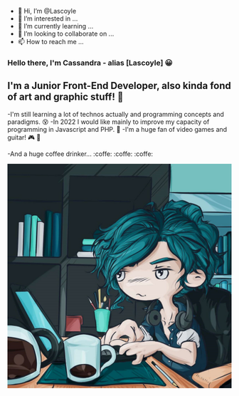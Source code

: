 - 👋 Hi, I’m @Lascoyle
- 👀 I’m interested in ...
- 🌱 I’m currently learning ...
- 💞️ I’m looking to collaborate on ...
- 📫 How to reach me ...

### Hello there, I'm Cassandra - alias [Lascoyle] :grinning:

## I'm a Junior Front-End Developer, also kinda fond of art and graphic stuff! :art:

-I'm still learning a lot of technos actually and programming concepts and paradigms. :dizzy_face:
-In 2022 I would like mainly to improve my capacity of programming in Javascript and PHP. :muscle:
-I'm a huge fan of video games and guitar! :video_game: :guitar:

-And a huge coffee drinker... :coffe: :coffe: :coffe:

<!---
Lascoyle/Lascoyle is a ✨ special ✨ repository because its `README.md` (this file) appears on your GitHub profile.
You can click the Preview link to take a look at your changes.
--->

![Cover](https://github.com/Lascoyle/Lascoyle/blob/master/img/cover.jpg)
